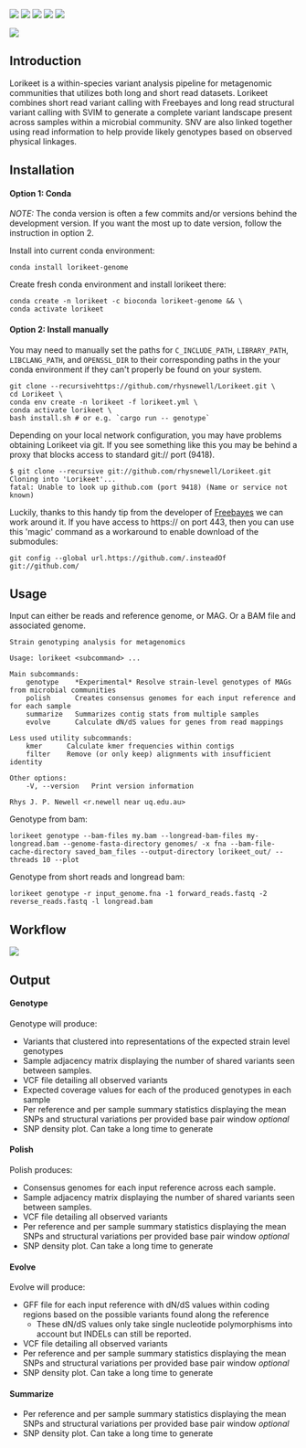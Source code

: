 ![](https://travis-ci.com/rhysnewell/Lorikeet.svg?branch=master)
![](https://anaconda.org/bioconda/lorikeet-genome/badges/license.svg)
![](https://anaconda.org/bioconda/lorikeet-genome/badges/version.svg)
![](https://anaconda.org/bioconda/lorikeet-genome/badges/latest_release_relative_date.svg)
![](https://anaconda.org/bioconda/lorikeet-genome/badges/platforms.svg)


![](docs/images/lorikeet_logo_crop_left.png)

## Introduction

Lorikeet is a within-species variant analysis pipeline for metagenomic communities that utilizes both long and short read datasets.
Lorikeet combines short read variant calling with Freebayes and long read structural variant calling with SVIM to generate a 
complete variant landscape present across samples within a microbial community. SNV are also linked together using read 
information to help provide likely genotypes based on observed physical linkages.

## Installation

#### Option 1: Conda

*NOTE:* The conda version is often a few commits and/or versions behind the development version. If you want the most
up to date version, follow the instruction in option 2. 

Install into current conda environment:
```
conda install lorikeet-genome
```

Create fresh conda environment and install lorikeet there:
```
conda create -n lorikeet -c bioconda lorikeet-genome && \
conda activate lorikeet
```

#### Option 2: Install manually
You may need to manually set the paths for `C_INCLUDE_PATH`, `LIBRARY_PATH`, `LIBCLANG_PATH`, and `OPENSSL_DIR` to their corresponding
paths in the your conda environment if they can't properly be found on your system.
```
git clone --recursivehttps://github.com/rhysnewell/Lorikeet.git \ 
cd Lorikeet \
conda env create -n lorikeet -f lorikeet.yml \ 
conda activate lorikeet \ 
bash install.sh # or e.g. `cargo run -- genotype`
```

Depending on your local network configuration, you may have problems obtaining Lorikeet via git.
If you see something like this you may be behind a proxy that blocks access to standard git:// port (9418).

```
$ git clone --recursive git://github.com/rhysnewell/Lorikeet.git
Cloning into 'Lorikeet'...
fatal: Unable to look up github.com (port 9418) (Name or service not known)
```

Luckily, thanks to this handy tip from the developer of [Freebayes](https://github.com/ekg/freebayes) we can work around it.
If you have access to https:// on port 443, then you can use this 'magic' command as a workaround to enable download of the submodules:

```
git config --global url.https://github.com/.insteadOf git://github.com/
```

## Usage

Input can either be reads and reference genome, or MAG. Or a BAM file and associated genome.

```
Strain genotyping analysis for metagenomics

Usage: lorikeet <subcommand> ...

Main subcommands:
    genotype    *Experimental* Resolve strain-level genotypes of MAGs from microbial communities
    polish      Creates consensus genomes for each input reference and for each sample
    summarize   Summarizes contig stats from multiple samples
    evolve      Calculate dN/dS values for genes from read mappings

Less used utility subcommands:
    kmer      Calculate kmer frequencies within contigs
    filter    Remove (or only keep) alignments with insufficient identity

Other options:
    -V, --version   Print version information

Rhys J. P. Newell <r.newell near uq.edu.au>
```

Genotype from bam:

`lorikeet genotype --bam-files my.bam --longread-bam-files my-longread.bam --genome-fasta-directory genomes/ -x fna
     --bam-file-cache-directory saved_bam_files --output-directory lorikeet_out/ --threads 10 --plot`

Genotype from short reads and longread bam:

`lorikeet genotype -r input_genome.fna -1 forward_reads.fastq -2 reverse_reads.fastq -l longread.bam`

## Workflow

![](docs/images/Lorikeet-workflow.png)


## Output

#### Genotype 
Genotype will produce:
- Variants that clustered into representations of the expected strain level genotypes
- Sample adjacency matrix displaying the number of shared variants seen between samples.
- VCF file detailing all observed variants
- Expected coverage values for each of the produced genotypes in each sample
- Per reference and per sample summary statistics displaying the mean SNPs and structural
  variations per provided base pair window
*optional*
- SNP density plot. Can take a long time to generate
#### Polish
Polish produces:
- Consensus genomes for each input reference across each sample.
- Sample adjacency matrix displaying the number of shared variants seen between samples.
- VCF file detailing all observed variants
- Per reference and per sample summary statistics displaying the mean SNPs and structural
  variations per provided base pair window
*optional*
- SNP density plot. Can take a long time to generate

#### Evolve
Evolve will produce:
- GFF file for each input reference with dN/dS values within coding regions based on the possible variants 
  found along the reference
    - These dN/dS values only take single nucleotide polymorphisms into account but INDELs can still be reported.
- VCF file detailing all observed variants
- Per reference and per sample summary statistics displaying the mean SNPs and structural
  variations per provided base pair window
*optional*
- SNP density plot. Can take a long time to generate

#### Summarize
- Per reference and per sample summary statistics displaying the mean SNPs and structural
  variations per provided base pair window
*optional*
- SNP density plot. Can take a long time to generate
